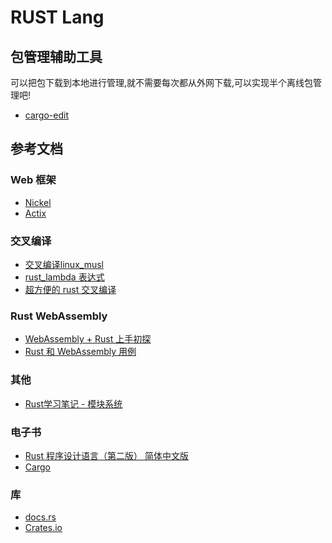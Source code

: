 RUST Lang
===

## 包管理辅助工具

可以把包下载到本地进行管理,就不需要每次都从外网下载,可以实现半个离线包管理吧!

* [cargo-edit](https://crates.io/crates/cargo-edit)


## 参考文档

### Web 框架

- [Nickel](http://nickel-org.github.io/)
- [Actix](https://actix.rs)

### 交叉编译

* [交叉编译linux_musl](https://www.andrew-thorburn.com/cross-compiling-a-simple-rust-web-app/)
* [rust_lambda 表达式](https://rendered-obsolete.github.io/2019/03/19/rust_lambda.html)
* [超方便的 rust 交叉编译](https://moevis.github.io/cheatsheet/2018/08/18/%E8%B6%85%E6%96%B9%E4%BE%BF%E7%9A%84-Rust-%E4%BA%A4%E5%8F%89%E7%BC%96%E8%AF%91.html)

### Rust WebAssembly

* [WebAssembly + Rust 上手初探](https://www.codercto.com/a/43181.html)
* [Rust 和 WebAssembly 用例](https://developer.mozilla.org/zh-CN/docs/WebAssembly/Rust_to_wasm)

### 其他

* [Rust学习笔记 - 模块系统](https://www.codercto.com/a/84199.html)

### 电子书

* [Rust 程序设计语言（第二版） 简体中文版](https://kaisery.gitbooks.io/trpl-zh-cn/content/ch01-00-getting-started.html)
* [Cargo](https://www.mankier.com/package/cargo)


### 库

* [docs.rs](https://docs.rs/)
* [Crates.io](https://crates.io/)